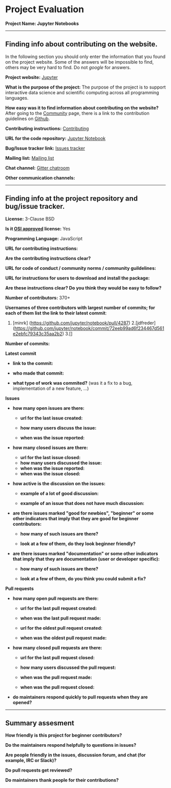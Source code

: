 # Project Evaluation 



__Project Name: Jupyter Notebooks__  


---

## Finding info about contributing on the website.

In the following section you should only enter the information that you
found on the project website. Some of the answers will be impossible to find, others
may be very hard to find. Do not _google_ for answers.

__Project website:__ 
[Jupyter](https://jupyter.org/)


__What is the purpose of the project:__
The purpose of the project is to support interactive data science and scientific computing across all programming languages.

__How easy was it to find information about contributing on the website?__
After going to the [Community](https://jupyter.org/community) page, there is a link to the contribution guidelines on [Github](https://github.com/jupyter/help/blob/master/CONTRIBUTING.md).

__Contributing instructions:__
[Contributing](https://github.com/jupyter/notebook/blob/master/CONTRIBUTING.rst)

__URL for the code repository:__
[Jupyter Notebook](https://github.com/jupyter/notebook)

__Bug/Issue tracker link:__
[Issues tracker](https://github.com/jupyter/notebook/issues)

__Mailing list:__
[Mailing list](https://groups.google.com/forum/#!forum/jupyter)

__Chat channel:__
[Gitter chatroom](https://gitter.im/jupyter/jupyter)

__Other communication channels:__


---

## Finding info at the project repository and bug/issue tracker.

__License:__ 3-Clause BSD

__Is it [OSI approved](https://opensource.org/licenses/alphabetical) license:__ Yes

__Programming Language:__ JavaScript

__URL for contributing instructions:__ 

__Are the contributing instructions clear?__ 


__URL for code of conduct / community norms / community guildelines:__

__URL for instructions for users to download and install the package:__


__Are these instructions clear? Do you think they would be easy to follow?__


__Number of contributors:__ 370+


__Usernames of three contributors with largest number of commits; for
each of them list the link to their latest commit__:

1. [minrk] (https://github.com/jupyter/notebook/pull/4287)
2.[jdfreder] (https://github.com/jupyter/notebook/commit/72eeb99ad6f234467d561e2ebfc79343c35aa2b2)
3.[]


__Number of commits:__

__Latest commit__

- __link to the commit:__

- __who made that commit:__

- __what type of work was commited?__ (was it a fix to a bug, implementation of a new feature, ...)


__Issues__

- __how many open issues are there:__

    - __url for the last issue created:__

    - __how many users discuss the issue:__
    
    - __when was the issue reported:__
    

- __how many closed issues are there:__
    - __url for the last issue closed:__
    - __how many users discussed the issue:__
    - __when was the issue reported:__
    - __when was the issue closed:__

- __how active is the discussion on the issues:__ 

    - __example of a lot of good discussion:__ 
    
    - __example of an issue that does not have much discussion:__



- __are there issues marked "good for newbies", "beginner" or some other indicators that imply that they are good for beginner contributors:__

    - __how many of such issues are there?__
    
    - __look at a few of them, do they look beginner friendly?__ 



- __are there issues marked "documentation" or some other indicators that imply that they are documentation (user or developer specific):__

    - __how many of such issues are there?__
    
    - __look at a few of them, do you think you could submit a fix?__ 



__Pull requests__

- __how many open pull requests are there:__

    - __url for the last pull request created:__
    
    - __when was the last pull request made:__

    - __url for the oldest pull request created:__
    
    - __when was the oldest pull request made:__

- __how many closed pull requests are there:__

    - __url for the last pull request closed:__
    
    - __how many users discussed the pull request:__
    
    - __when was the pull request made:__
    
    - __when was the pull request closed:__
    

- __do maintainers respond quickly to pull requests when they are opened?__ 





---


## Summary assesment
__How friendly is this project for beginner contributors?__


__Do the maintainers respond helpfully to questions in issues?__


__Are people friendly in the issues, discussion forum, and chat (for example, IRC or Slack)?__



__Do pull requests get reviewed?__



__Do maintainers thank people for their contributions?__



